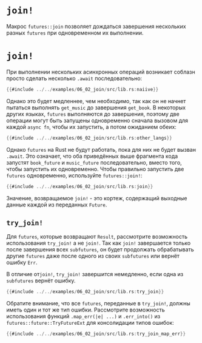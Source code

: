 # `join!`

Макрос `futures::join` позволяет дождаться завершения нескольких разных
`futures` при одновременном их выполнении.

# `join!`

При выполнении нескольких асинхронных операций возникает соблазн просто
сделать несколько `.await` последовательно:

```rust
{{#include ../../examples/06_02_join/src/lib.rs:naiive}}
```

Однако это будет медленнее, чем необходимо, так как он не начнет пытаться выполнять
`get_music` до завершения `get_book`. В некоторых других языках,
`futures` выполняются до завершения, поэтому две операции могут быть запущены
одновременно сначала вызовом для каждой `async fn`, чтобы их запустить, а потом ожиданием обеих:

```rust
{{#include ../../examples/06_02_join/src/lib.rs:other_langs}}
```

Однако `futures` на Rust не будут работать, пока для них не будет вызван `.await`.
Это означает, что оба приведённых выше фрагмента кода запустят
`book_future` и `music_future` последовательно, вместо того, чтобы запустить их
одновременно. Чтобы правильно запустить две `futures` одновременно, используйте
`futures::join!`:

```rust
{{#include ../../examples/06_02_join/src/lib.rs:join}}
```

Значение, возвращаемое `join!` - это кортеж, содержащий выходные данные каждой из переданных `Future`.

## `try_join!`

Для `futures`, которые возвращают `Result`, рассмотрите возможность использования `try_join!` а не
`join!`. Так как `join!` завершается только после завершения всех `subfutures`,
он будет продолжать обрабатывать другие `futures` даже после одного из своих `subfutures` или вернёт ошибку `Err`.

В отличие от`join!`, `try_join!` завершится немедленно, если одна из `subfutures`
вернёт ошибку.

```rust
{{#include ../../examples/06_02_join/src/lib.rs:try_join}}
```

Обратите внимание, что все `futures`, переданные в `try_join!`, должны иметь один и тот же тип ошибки.
Рассмотрите возможность использования функций `.map_err(|e| ...)` и `.err_into()` из
`futures::future::TryFutureExt` для консолидации типов ошибок:

```rust
{{#include ../../examples/06_02_join/src/lib.rs:try_join_map_err}}
```
